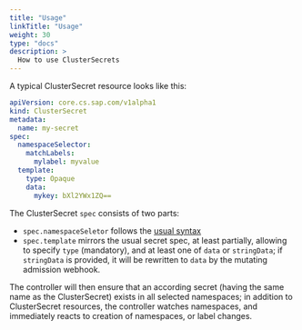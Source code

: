 ```yaml
---
title: "Usage"
linkTitle: "Usage"
weight: 30
type: "docs"
description: >
  How to use ClusterSecrets
---
```


A typical ClusterSecret resource looks like this:

```yaml
apiVersion: core.cs.sap.com/v1alpha1
kind: ClusterSecret
metadata:
  name: my-secret
spec:
  namespaceSelector:
    matchLabels:
      mylabel: myvalue
  template:
    type: Opaque
    data:
      mykey: bXl2YWx1ZQ==
```

The ClusterSecret `spec` consists of two parts:
- `spec.namespaceSeletor` follows the [usual syntax](https://kubernetes.io/docs/concepts/overview/working-with-objects/labels/#resources-that-support-set-based-requirements)
- `spec.template` mirrors the usual secret spec, at least partially, allowing to specify `type` (mandatory), and at least one of `data` or `stringData`; if `stringData` is provided, it will be rewritten to `data` by the mutating admission webhook.

The controller will then ensure that an according secret (having the same name as the ClusterSecret) exists in all selected namespaces; in addition to ClusterSecret resources, the controller watches namespaces, and immediately reacts to creation of namespaces, or label changes.

